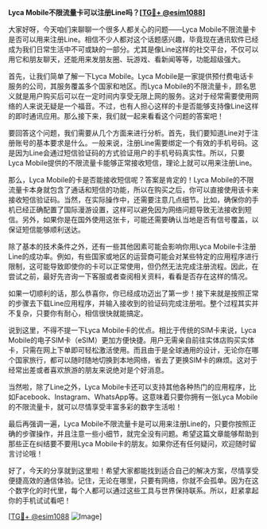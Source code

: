 **Lyca Mobile不限流量卡可以注册Line吗？[[TG💪+ @esim1088](https://t.me/s/esim1088)]**

大家好呀，今天咱们来聊聊一个很多人都关心的问题——Lyca Mobile不限流量卡是否可以用来注册Line。相信不少人都对这个话题感兴趣，毕竟现在通讯软件已经成为我们日常生活中不可或缺的一部分。尤其是像Line这样的社交平台，不仅可以用它和朋友聊天，还能用来发朋友圈、玩游戏、看新闻等等，功能超级强大。

首先，让我们简单了解一下Lyca Mobile。Lyca Mobile是一家提供预付费电话卡服务的公司，其服务覆盖多个国家和地区。而Lyca Mobile的不限流量卡，顾名思义就是用户购买后可以在一定时间内享受无限上网的服务。这对于经常需要使用网络的人来说无疑是一个福音。不过，也有人担心这样的卡是否能够支持像Line这样的即时通讯应用。那么接下来，我们就一起来看看这个问题的答案吧！

要回答这个问题，我们需要从几个方面来进行分析。首先，我们要知道Line对于注册账号的基本要求是什么。一般来说，注册Line需要绑定一个有效的手机号码。这是因为Line会通过短信验证码的方式验证用户的手机号码真实性。所以，只要Lyca Mobile提供的不限流量卡能够正常接收短信，理论上就可以用来注册Line。

那么，Lyca Mobile的卡是否能接收短信呢？答案是肯定的！Lyca Mobile的不限流量卡本身就包含了通话和短信的功能，所以在购买之后，你可以直接使用该卡来接收短信验证码。当然，在实际操作中，还需要注意几点细节。比如，确保你的手机已经正确配置了国际漫游设置，这样可以避免因为网络问题导致无法接收到短信。另外，如果你是在国外使用这张卡，可能还需要确认当地是否有信号覆盖，以保证短信能够顺利送达。

除了基本的技术条件之外，还有一些其他因素可能会影响你用Lyca Mobile卡注册Line的成功率。例如，有些国家或地区的运营商可能会对某些特定的应用程序进行限制，这可能导致即使你的卡可以正常使用，但仍然无法完成注册流程。因此，在尝试之前，最好先咨询一下客服或者查阅相关资料，看看是否存在这样的情况。

如果一切顺利的话，那么恭喜你，你已经成功迈出了第一步！接下来就是按照正常的步骤去下载Line应用程序，并输入接收到的验证码完成注册啦。整个过程其实并不复杂，只要你有耐心，相信很快就能搞定。

说到这里，不得不提一下Lyca Mobile卡的优点。相比于传统的SIM卡来说，Lyca Mobile的电子SIM卡（eSIM）更加方便快捷。用户无需亲自前往实体店购买实体卡，只需在网上下单即可轻松激活使用。而且由于是全球通用的设计，无论你在哪个国家旅行，都可以随时随地切换到本地网络，省去了更换SIM卡的麻烦。这对于经常出差或者喜欢旅游的朋友来说绝对是个好消息。

当然啦，除了Line之外，Lyca Mobile卡还可以支持其他各种热门的应用程序，比如Facebook、Instagram、WhatsApp等。这意味着只要你拥有一张Lyca Mobile的不限流量卡，就可以尽情享受丰富多彩的数字生活啦！

最后再强调一遍，Lyca Mobile不限流量卡是可以用来注册Line的，只要你按照正确的步骤操作，并且注意一些小细节，就完全没有问题。希望这篇文章能够帮助到那些正在纠结要不要用Lyca Mobile卡的朋友。如果你还有任何疑问，欢迎随时留言讨论哦！

好了，今天的分享就到这里啦！希望大家都能找到适合自己的解决方案，尽情享受便捷高效的通信体验。记住，无论在哪里，只要有网络，你就不会孤单。因为在这个数字化的时代里，每个人都可以通过这些工具与世界保持联系。所以，赶紧拿起你的手机试试看吧！

[[TG💪+ @esim1088](https://t.me/s/esim1088) ![Image](https://i.postimg.cc/4NQfJmqS/Snipaste-2025-05-13-00-14-12.png)]